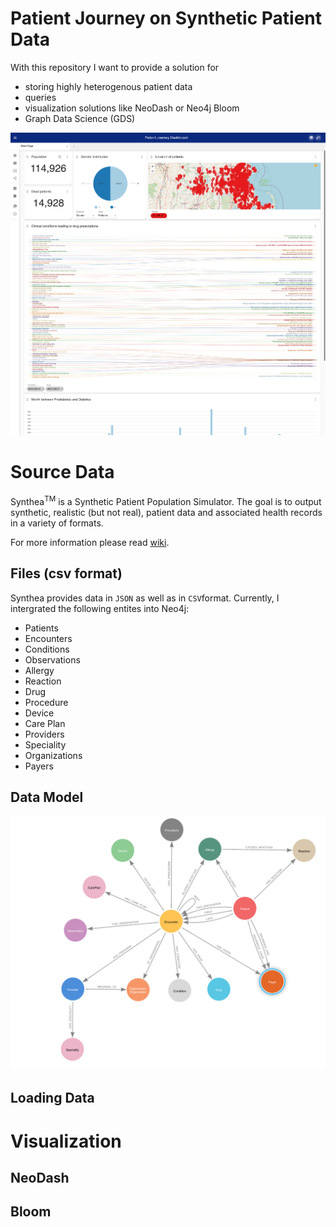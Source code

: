 # Patient Journey on Synthetic Patient Data
With this repository I want to provide a solution for 
- storing highly heterogenous patient data
- queries 
- visualization solutions like NeoDash or Neo4j Bloom
- Graph Data Science (GDS)

![Dashboard](screenshot_NeoDash.png)

# Source Data
Synthea<sup>TM</sup> is a Synthetic Patient Population Simulator. The goal is to output synthetic, realistic (but not real), patient data and associated health records in a variety of formats.

For more information please read [wiki](https://github.com/synthetichealth/synthea/wiki).

## Files (csv format)
Synthea provides data in `JSON` as well as in `CSV`format. Currently, I intergrated the following entites into Neo4j:
- Patients
- Encounters
- Conditions
- Observations
- Allergy
- Reaction
- Drug
- Procedure
- Device
- Care Plan
- Providers
- Speciality
- Organizations
- Payers
## Data Model
![Patient Journey Data Model](patient-journey_data_model.png)
## Loading Data

# Visualization
## NeoDash

## Bloom
